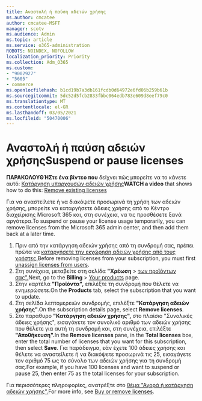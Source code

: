 ```yaml
---
title: Αναστολή ή παύση αδειών χρήσης
ms.author: cmcatee
author: cmcatee-MSFT
manager: scotv
ms.audience: Admin
ms.topic: article
ms.service: o365-administration
ROBOTS: NOINDEX, NOFOLLOW
localization_priority: Priority
ms.collection: Adm_O365
ms.custom:
- "9002927"
- "5605"
- commerce
ms.openlocfilehash: b1cd19b7a3db161fcdb0d64972e6fd06b259b61b
ms.sourcegitcommit: 5dc52d5fcb2833fbbc064edb783e609d8eef79c0
ms.translationtype: MT
ms.contentlocale: el-GR
ms.lasthandoff: 03/05/2021
ms.locfileid: "50470006"
---
```

# <a name="suspend-or-pause-licenses"></a><span data-ttu-id="4cb69-102">Αναστολή ή παύση αδειών χρήσης</span><span class="sxs-lookup"><span data-stu-id="4cb69-102">Suspend or pause licenses</span></span>

<span data-ttu-id="4cb69-103">**ΠΑΡΑΚΟΛΟΥΘΉΣτε ένα βίντεο που** δείχνει πώς μπορείτε να το κάνετε αυτό: [Κατάργηση υπαρχουσών αδειών χρήσης](https://go.microsoft.com/fwlink/p/?linkid=2154938)</span><span class="sxs-lookup"><span data-stu-id="4cb69-103">**WATCH a video** that shows how to do this: [Remove existing licenses](https://go.microsoft.com/fwlink/p/?linkid=2154938)</span></span>

<span data-ttu-id="4cb69-104">Για να αναστείλετε ή να διακόψετε προσωρινά τη χρήση των αδειών χρήσης, μπορείτε να καταργήσετε άδειες χρήσης από το Κέντρο διαχείρισης Microsoft 365 και, στη συνέχεια, να τις προσθέσετε ξανά αργότερα.</span><span class="sxs-lookup"><span data-stu-id="4cb69-104">To suspend or pause your license usage temporarily, you can remove licenses from the Microsoft 365 admin center, and then add them back at a later time.</span></span>

1. <span data-ttu-id="4cb69-105">Πριν από την κατάργηση αδειών χρήσης από τη συνδρομή σας, πρέπει πρώτα να [καταργήσετε την εκχώρηση αδειών χρήσης από τους χρήστες.](https://docs.microsoft.com/microsoft-365/admin/manage/remove-licenses-from-users)</span><span class="sxs-lookup"><span data-stu-id="4cb69-105">Before removing licenses from your subscription, you must first [unassign licenses from users](https://docs.microsoft.com/microsoft-365/admin/manage/remove-licenses-from-users).</span></span>
2. <span data-ttu-id="4cb69-106">Στη συνέχεια, μεταβείτε στη σελίδα **"Χρέωση**  >  [των προϊόντων σας".](https://go.microsoft.com/fwlink/p/?linkid=842054)</span><span class="sxs-lookup"><span data-stu-id="4cb69-106">Next, go to the **Billing** > [Your products](https://go.microsoft.com/fwlink/p/?linkid=842054) page.</span></span>
3. <span data-ttu-id="4cb69-107">Στην καρτέλα **"Προϊόντα",** επιλέξτε τη συνδρομή που θέλετε να ενημερώσετε.</span><span class="sxs-lookup"><span data-stu-id="4cb69-107">On the **Products** tab, select the subscription that you want to update.</span></span>
4. <span data-ttu-id="4cb69-108">Στη σελίδα λεπτομερειών συνδρομής, επιλέξτε **"Κατάργηση αδειών χρήσης".**</span><span class="sxs-lookup"><span data-stu-id="4cb69-108">On the subscription details page, select **Remove licenses**.</span></span>
5. <span data-ttu-id="4cb69-109">Στο παράθυρο **"Κατάργηση αδειών χρήσης",** στο πλαίσιο "Συνολικές άδειες χρήσης", εισαγάγετε τον συνολικό αριθμό των αδειών χρήσης που θέλετε για αυτή τη συνδρομή και, στη συνέχεια, επιλέξτε  **"Αποθήκευση".**</span><span class="sxs-lookup"><span data-stu-id="4cb69-109">In the **Remove licenses** pane, in the **Total licenses** box, enter the total number of licenses that you want for this subscription, then select **Save**.</span></span> <span data-ttu-id="4cb69-110">Για παράδειγμα, εάν έχετε 100 άδειες χρήσης και θέλετε να αναστείλετε ή να διακόψετε προσωρινά τις 25, εισαγάγετε τον αριθμό 75 ως το σύνολο των αδειών χρήσης για τη συνδρομή σας.</span><span class="sxs-lookup"><span data-stu-id="4cb69-110">For example, if you have 100 licenses and want to suspend or pause 25, then enter 75 as the total licenses for your subscription.</span></span>

<span data-ttu-id="4cb69-111">Για περισσότερες πληροφορίες, ανατρέξτε στο [θέμα "Αγορά ή κατάργηση αδειών χρήσης".](https://docs.microsoft.com/microsoft-365/commerce/licenses/buy-licenses)</span><span class="sxs-lookup"><span data-stu-id="4cb69-111">For more info, see [Buy or remove licenses](https://docs.microsoft.com/microsoft-365/commerce/licenses/buy-licenses).</span></span>